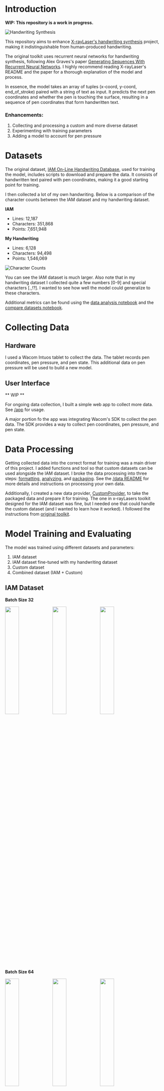 # Introduction

**WIP: This repository is a work in progress.**

![Handwriting Synthesis](./assets/improve_me_please.png)

This repository aims to enhance [X-rayLaser's handwriting synthesis](https://github.com/X-rayLaser/pytorch-handwriting-synthesis-toolkit) project, making it indistinguishable from human-produced handwriting.

The original toolkit uses recurrent neural networks for handwriting synthesis, following Alex Graves's paper [Generating Sequences With Recurrent Neural Networks](https://arxiv.org/abs/1308.0850). I highly recommend reading X-rayLaser's README and the paper for a thorough explanation of the model and process.

In essence, the model takes an array of tuples (x-coord, y-coord, end_of_stroke) paired with a string of text as input. It predicts the next pen coordinates and whether the pen is touching the surface, resulting in a sequence of pen coordinates that form handwritten text.

### Enhancements:
1. Collecting and processing a custom and more diverse dataset
2. Experimenting with training parameters
3. Adding a model to account for pen pressure

# Datasets
The original dataset, [IAM On-Line Handwriting Database](https://fki.tic.heia-fr.ch/databases/iam-on-line-handwriting-database), used for training the model, includes scripts to download and prepare the data. It consists of handwritten text paired with pen coordinates, making it a good starting point for training.

I then collected a lot of my own handwriting. Below is a comparison of the character counts between the IAM dataset and my handwriting dataset.

**IAM**
- Lines: 12,187
- Characters: 351,868
- Points: 7,651,948

**My Handwriting**
- Lines: 6,128
- Characters: 94,498
- Points: 1,546,069

![Character Counts](./assets/character_counts.png)

You can see the IAM dataset is much larger. Also note that in my handwriting dataset I collected quite a few numbers [0-9] and special characters [.,!?]. I wanted to see how well the model could generalize to these characters.

Additional metrics can be found using the [data analysis notebook](./data/analyze.ipynb) and the [compare datasets notebook](./notebooks/compare_datasets.ipynb).

# Collecting Data
## Hardware
I used a Wacom Intuos tablet to collect the data. The tablet records pen coordinates, pen pressure, and pen state. This additional data on pen pressure will be used to build a new model.

## User Interface
** WIP **

For ongoing data collection, I built a simple web app to collect more data. See [/app](/app) for usage.

A major portion fo the app was integrating Wacom's SDK to collect the pen data. The SDK provides a way to collect pen coordinates, pen pressure, and pen state.

# Data Processing
Getting collected data into the correct format for training was a main driver of this project. I added functions and tool so that custom datasets can be used alongside the IAM dataset. I broke the data processing into three steps: [formatting](./data/format.ipynb), [analyzing](./data/analyze.ipynb), and [packaging](./data/package.ipynb). See the [/data README](./data/README.md) for more details and instructions on processing your own data.

Additionally, I created a new data provider, [CustomProvider](./handwriting_synthesis/data_providers/custom.py), to take the packaged data and prepare it for training. The one in x-rayLasers toolkit designed for the IAM dataset was fine, but I needed one that could handle the custom dataset (and I wanted to learn how it worked). I followed the instructions from [original toolkit](https://github.com/X-rayLaser/pytorch-handwriting-synthesis-toolkit?tab=readme-ov-file#data-preparation).

# Model Training and Evaluating
The model was trained using different datasets and parameters:
1. IAM dataset
4. IAM dataset fine-tuned with my handwriting dataset
2. Custom dataset
3. Combined dataset (IAM + Custom)

## IAM Dataset
**Batch Size 32**
<p float="left">
  <img src="./assets/iam_32_loss.png" width="30%" />
  <img src="./assets/iam_32_mse.png" width="30%" /> 
  <img src="./assets/iam_32_sse.png" width="30%" />
</p>

**Batch Size 64**
<p float="left">
  <img src="./assets/iam_64_loss.png" width="30%" />
  <img src="./assets/iam_64_mse.png" width="30%" /> 
  <img src="./assets/iam_64_sse.png" width="30%" />
</p>

## Fine-Tuned IAM Dataset (Normalized)
**Fine-Tuned with my handwriting normalized to the IAM data**
<p float="left">
  <img src="./assets/fine_tuned_loss.png" width="30%" />
  <img src="./assets/fine_tuned_mse.png" width="30%" /> 
  <img src="./assets/fine_tuned_sse.png" width="30%" />
</p>

## Fine-Tuned IAM Dataset (Interpolated)
**Fine-Tuned with my handwriting with 1.2x points per character compared to the IAM data**

** Todo: Add more formal evaluations **

# Priming
The model can be primed with a sequence of pen coordinates to generate a sequence that follows the "style" of the primed sequence. More details are in the [notebooks](./notebooks/priming.ipynb).

# Pressure -- A New Model
** WIP **

To improve handwriting authenticity, I plan to add pen pressure as a dimension in the model output. The new dataset includes pen pressure data collected using the Wacom Intuos tablet.

Rather than modifying the existing model, I plan on layering a new model on top of the existing one's output. 

I will experiment with different architectures: 
1. One that takes pen coordinates and pen state to output pen pressure.
2. Another that includes text in the input.

Visualization of pen pressure will be done using a [plotting technique](./notebooks/thickness.ipynb).
![Stroke Thickness](./assets/stroke_thickness.png)

# Additional Resources

## Training Infrastructure
*Todo: Add details.*

## Dataflow Automation with Prefect
*Todo: Add details.*
